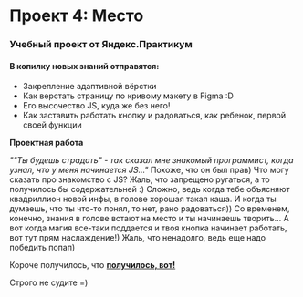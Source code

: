 # Проект 4: Место

### Учебный проект от Яндекс.Практикум

#### В копилку новых знаний отправятся:
* Закрепление адаптивной вёрстки
* Как верстать страницу по кривому макету в Figma :D
* Его высочество JS, куда же без него!
* Как заставить работать кнопку и радоваться, как ребенок, первой своей функции

**Проектная работа**

*""Ты будешь страдать" - так сказал мне знакомый программист, когда узнал, что у меня начинается JS..."*
Похоже, что он был прав)
Что могу сказать про знакомство с JS? Жаль, что запрещено ругаться, а то получилось бы содержательней :)
Сложно, ведь когда тебе объясняют квадриллион новой инфы, в голове хорошая такая каша.
И когда ты думаешь, что ты что-то понял, то нет, рано радоваться))
Со временем, конечно, знания в голове встают на место и ты начинаешь творить...
А вот когда магия все-таки поддается и твоя кнопка начинает работать, вот тут прям наслаждение!)
Жаль, что ненадолго, ведь еще надо победить попап)

Короче получилось, что **[получилось, вот!](https://zandalar.github.io/mesto/)**

Строго не судите =)

